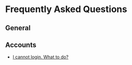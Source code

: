 # Frequently Asked Questions

## General

## Accounts

* [I cannot login. What to do?](i-cannot-login.md)
